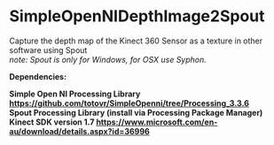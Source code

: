 # SimpleOpenNIDepthImage2Spout

Capture the depth map of the Kinect 360 Sensor as a texture in other software using Spout<br>
<i>note: Spout is only for Windows, for OSX use Syphon.</i>

<b> Dependencies:

Simple Open NI Processing Library https://github.com/totovr/SimpleOpenni/tree/Processing_3.3.6 
<br>Spout Processing Library (install via Processing Package Manager) 
<br>Kinect SDK version 1.7 https://www.microsoft.com/en-au/download/details.aspx?id=36996 

</b>
